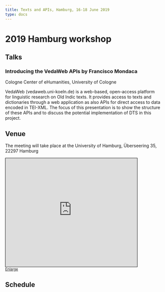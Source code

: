 ```yaml
---
title: Texts and APIs, Hamburg, 16-18 June 2019
type: docs
---
```


# 2019 Hamburg workshop


## Talks

### Introducing the VedaWeb APIs by **Francisco Mondaca**

Cologne Center of eHumanities, University of Cologne

VedaWeb (vedaweb.uni-koeln.de) is a web-based, open-access platform for linguistic research on Old Indic texts. It provides access to texts and dictionaries through a web application as also APIs for direct access to data encoded in TEI-XML. The focus of this presentation is to show the structure of these APIs and to discuss the potential implementation of DTS in this project.

## Venue

The meeting will take place at the University of Hamburg, Überseering 35, 22297 Hamburg

<iframe width="425" height="350" frameborder="0" scrolling="no" marginheight="0" marginwidth="0" src="https://www.openstreetmap.org/export/embed.html?bbox=10.013759136199953%2C53.603201398405375%2C10.021977424621584%2C53.606581721396914&amp;layer=mapnik" style="border: 1px solid black"></iframe><br/><small><a href="https://www.openstreetmap.org/#map=17/53.60489/10.01787">Enlarge</a></small>

## Schedule